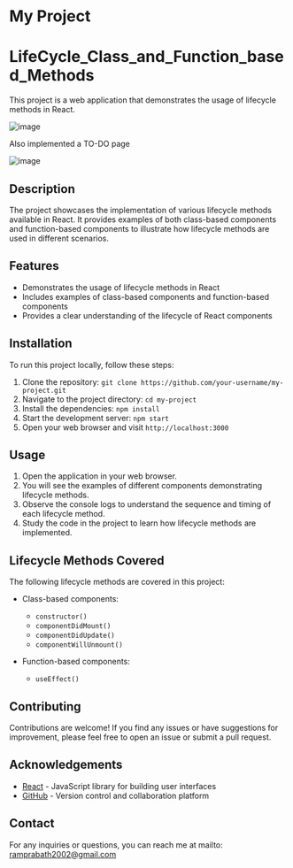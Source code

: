 # My Project

<h1> LifeCycle_Class_and_Function_based_Methods  </h1> 

This project is a web application that demonstrates the usage of lifecycle methods in React.

![image](https://github.com/RamPrabath02/LifeCycle_Class_and_Function_based_Methods/assets/90195042/f7896531-7454-4303-abc8-93210a793b42)

Also implemented a TO-DO page

![image](https://github.com/RamPrabath02/LifeCycle_Class_and_Function_based_Methods/assets/90195042/95f3a544-71f9-4b8f-a347-3f68e9374f56)


## Description

The project showcases the implementation of various lifecycle methods available in React. It provides examples of both class-based components and function-based components to illustrate how lifecycle methods are used in different scenarios.

## Features

- Demonstrates the usage of lifecycle methods in React
- Includes examples of class-based components and function-based components
- Provides a clear understanding of the lifecycle of React components

## Installation

To run this project locally, follow these steps:

1. Clone the repository: `git clone https://github.com/your-username/my-project.git`
2. Navigate to the project directory: `cd my-project`
3. Install the dependencies: `npm install`
4. Start the development server: `npm start`
5. Open your web browser and visit `http://localhost:3000`

## Usage

1. Open the application in your web browser.
2. You will see the examples of different components demonstrating lifecycle methods.
3. Observe the console logs to understand the sequence and timing of each lifecycle method.
4. Study the code in the project to learn how lifecycle methods are implemented.

## Lifecycle Methods Covered

The following lifecycle methods are covered in this project:

- Class-based components:
  - `constructor()`
  - `componentDidMount()`
  - `componentDidUpdate()`
  - `componentWillUnmount()`

- Function-based components:
  - `useEffect()`

## Contributing

Contributions are welcome! If you find any issues or have suggestions for improvement, please feel free to open an issue or submit a pull request.


## Acknowledgements

- [React](https://reactjs.org) - JavaScript library for building user interfaces
- [GitHub](https://github.com) - Version control and collaboration platform

## Contact

For any inquiries or questions, you can reach me at mailto: ramprabath2002@gmail.com
